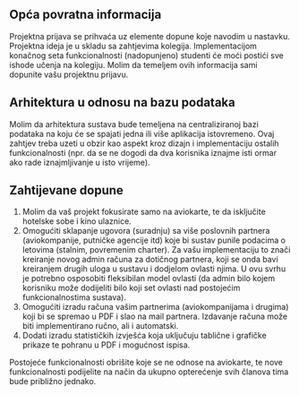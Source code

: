 ## Opća povratna informacija
Projektna prijava se prihvaća uz elemente dopune koje navodim u nastavku. Projektna ideja je u skladu sa zahtjevima kolegija. Implementacijom konačnog seta funkcionalnosti (nadopunjeno) studenti će moći postići sve ishode učenja na kolegiju. Molim da temeljem ovih informacija sami dopunite vašu projektnu prijavu.

## Arhitektura u odnosu na bazu podataka
Molim da arhitektura sustava bude temeljena na centraliziranoj bazi podataka na koju će se spajati jedna ili više aplikacija istovremeno. Ovaj zahtjev treba uzeti u obzir kao aspekt kroz dizajn i implementaciju ostalih funkcionalnosti (npr. da se ne dogodi da dva korisnika iznajme isti ormar ako rade iznajmljivanje u isto vrijeme).

## Zahtijevane dopune
1. Molim da vaš projekt fokusirate samo na aviokarte, te da isključite hotelske sobe i kino ulaznice. 
2. Omogućiti sklapanje ugovora (suradnju) sa više poslovnih partnera (aviokompanije, putničke agencije itd) koje bi sustav punile podacima o letovima (stalnim, povremenim charter). Za vašu implementaciju to znači kreiranje novog admin računa za dotičnog partnera, koji se onda bavi kreiranjem drugih uloga u sustavu i dodjelom ovlasti njima. U ovu svrhu je potrebno osposobiti fleksibilan model ovlasti (da admin bilo kojem korisniku može dodijeliti bilo koji set ovlasti nad postojećim funkcionalnostima sustava).
3. Omogućiti izradu računa vašim partnerima (aviokompanijama i drugima) koji bi se spremao u PDF i slao na mail partnera. Izdavanje računa može biti implementirano ručno, ali i automatski.
4. Dodati izradu statističkih izvješća koja uključuju tablične i grafičke prikaze te pohranu u PDF i mogućnost ispisa.

Postojeće funkcionalnosti obrišite koje se ne odnose na aviokarte, te nove funkcionalnosti podijelite na način da ukupno opterećenje svih članova tima bude približno jednako.
